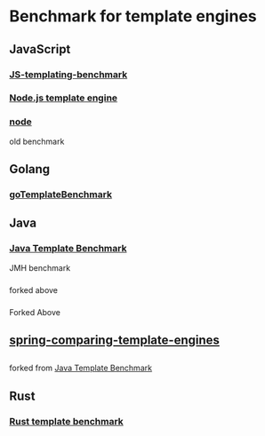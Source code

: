 # Benchmark for template engines

## JavaScript

### [JS-templating-benchmark](https://github.com/marko-js/templating-benchmarks)

### [Node.js template engine](https://github.com/baryshev/template-benchmark)

### [node](https://github.com/paularmstrong/node-templates)
old benchmark

## Golang

### [goTemplateBenchmark](https://github.com/slinso/goTemplateBenchmark)

## Java

### [Java Template Benchmark](https://github.com/mbosecke/template-benchmark)
JMH benchmark

### [](https://github.com/casid/template-benchmark)
forked above 

### [](https://github.com/agentgt/template-benchmark)
Forked Above

## [spring-comparing-template-engines](https://github.com/jreijn/spring-comparing-template-engines)

## [](https://github.com/xmlet/template-benchmark)
forked from [Java Template Benchmark](https://github.com/mbosecke/template-benchmark)

## Rust

### [Rust template benchmark](https://github.com/rosetta-rs/template-benchmarks-rs)
